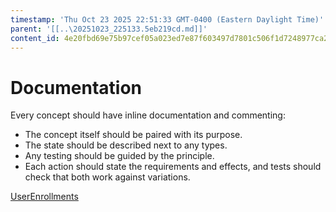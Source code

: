 ```yaml
---
timestamp: 'Thu Oct 23 2025 22:51:33 GMT-0400 (Eastern Daylight Time)'
parent: '[[..\20251023_225133.5eb219cd.md]]'
content_id: 4e20fbd69e75b97cef05a023ed7e87f603497d7801c506f1d7248977ca2edc66
---
```


# Documentation

Every concept should have inline documentation and commenting:

* The concept itself should be paired with its purpose.
* The state should be described next to any types.
* Any testing should be guided by the principle.
* Each action should state the requirements and effects, and tests should check that both work against variations.

[UserEnrollments](UserEnrollments.md)

